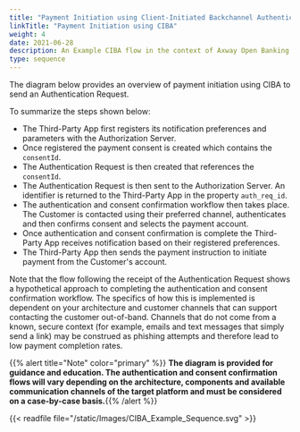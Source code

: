 ```yaml
---
title: "Payment Initiation using Client-Initiated Backchannel Authentication (CIBA)"
linkTitle: "Payment Initiation using CIBA"
weight: 4
date: 2021-06-28
description: An Example CIBA flow in the context of Axway Open Banking
type: sequence
---
```


The diagram below provides an overview of payment initiation using CIBA to send an Authentication Request.

To summarize the steps shown below:

* The Third-Party App first registers its notification preferences and parameters with the Authorization Server.
* Once registered the payment consent is created which contains the `consentId`.
* The Authentication Request is then created that references the `consentId`.
* The Authentication Request is then sent to the Authorization Server. An identifier is returned to the Third-Party App in the property `auth_req_id`.
* The authentication and consent confirmation workflow then takes place. The Customer is contacted using their preferred channel, authenticates and then confirms consent and selects the payment account.
* Once authentication and consent confirmation is complete the Third-Party App receives notification based on their registered preferences.
* The Third-Party App then sends the payment instruction to initiate payment from the Customer's account.

Note that the flow following the receipt of the Authentication Request shows a hypothetical approach to completing the authentication and consent confirmation workflow. The specifics of how this is implemented is dependent on your architecture and customer channels that can support contacting the customer out-of-band. Channels that do not come from a known, secure context (for example, emails and text messages that simply send a link) may be construed as phishing attempts and therefore lead to low payment completion rates.

{{% alert title="Note" color="primary" %}} **The diagram is provided for guidance and education. The authentication and consent confirmation flows will vary depending on the architecture, components and available communication channels of the target platform and must be considered on a case-by-case basis.**{{% /alert %}}

{{< readfile file="/static/Images/CIBA_Example_Sequence.svg" >}}
